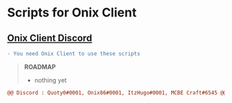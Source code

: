 # Scripts for Onix Client


[<h2>Onix Client Discord</h2>](https://discord.gg/onixclient)

```diff
- You need Onix Client to use these scripts
```
> **ROADMAP**
> - nothing yet
```diff
@@ Discord : Quoty0#0001, Onix86#0001, ItzHugo#0001, MCBE Craft#6545 @@
```
